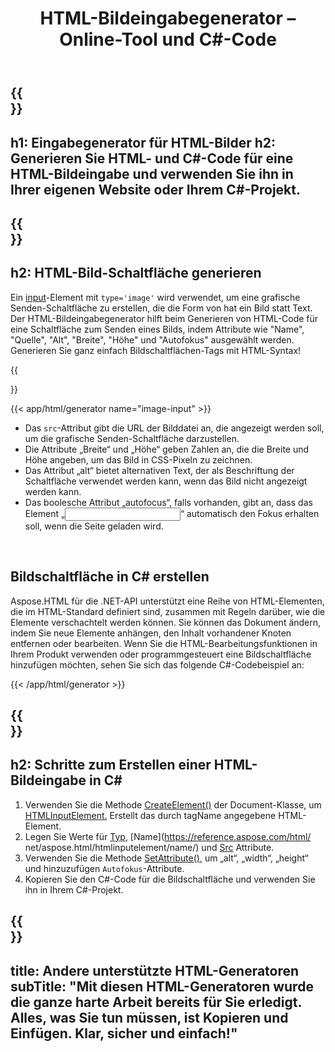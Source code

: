 ﻿---
translation: true
title: HTML-Bildeingabegenerator – Online-Tool und C#-Code
template: /templates/_template-generators-child.md
description: Generieren Sie die HTML-Bildschaltfläche, sehen Sie sich das Ergebnis in der Vorschau an und kopieren Sie den generierten HTML- und C#-Code auf Ihre Website.
url: /net/generators/image-input/
platformtag: net
generator: Eingabegenerator für HTML-Bilder
element: HTML-Bildeingabe
tag: Bildeingabe
---

{{<section banner>}}
---
h1: Eingabegenerator für HTML-Bilder
h2: Generieren Sie HTML- und C#-Code für eine HTML-Bildeingabe und verwenden Sie ihn in Ihrer eigenen Website oder Ihrem C#-Projekt.
---

{{<section overview>}}
---
h2: HTML-Bild-Schaltfläche generieren
---

Ein [input](https://html.spec.whatwg.org/multipage/input.html#the-input-element)-Element mit `type='image'` wird verwendet, um eine grafische Senden-Schaltfläche zu erstellen, die die Form von hat ein Bild statt Text. Der HTML-Bildeingabegenerator hilft beim Generieren von HTML-Code für eine Schaltfläche zum Senden eines Bilds, indem Attribute wie "Name", "Quelle", "Alt", "Breite", "Höhe" und "Autofokus" ausgewählt werden. Generieren Sie ganz einfach Bildschaltflächen-Tags mit HTML-Syntax!

{{<section plugin>}}

{{< app/html/generator name="image-input" >}}
- Das `src`-Attribut gibt die URL der Bilddatei an, die angezeigt werden soll, um die grafische Senden-Schaltfläche darzustellen.
- Die Attribute „Breite“ und „Höhe“ geben Zahlen an, die die Breite und Höhe angeben, um das Bild in CSS-Pixeln zu zeichnen.
- Das Attribut „alt“ bietet alternativen Text, der als Beschriftung der Schaltfläche verwendet werden kann, wenn das Bild nicht angezeigt werden kann.
- Das boolesche Attribut „autofocus“, falls vorhanden, gibt an, dass das Element „<input>“ automatisch den Fokus erhalten soll, wenn die Seite geladen wird.


<br>

<h2> Bildschaltfläche in C# erstellen</h2>

Aspose.HTML für die .NET-API unterstützt eine Reihe von HTML-Elementen, die im HTML-Standard definiert sind, zusammen mit Regeln darüber, wie die Elemente verschachtelt werden können. Sie können das Dokument ändern, indem Sie neue Elemente anhängen, den Inhalt vorhandener Knoten entfernen oder bearbeiten. Wenn Sie die HTML-Bearbeitungsfunktionen in Ihrem Produkt verwenden oder programmgesteuert eine Bildschaltfläche hinzufügen möchten, sehen Sie sich das folgende C#-Codebeispiel an:

{{< /app/html/generator >}}

{{<section steps>}}
---
h2: Schritte zum Erstellen einer HTML-Bildeingabe in C#
---
1. Verwenden Sie die Methode [CreateElement()](https://reference.aspose.com/html/net/aspose.html.dom/document/createelement/) der Document-Klasse, um [HTMLInputElement.](https://reference.aspose.com/html/net/aspose.html/htmlinputelement/) Erstellt das durch tagName angegebene HTML-Element.
1. Legen Sie Werte für [Typ](https://reference.aspose.com/html/net/aspose.html/htmlinputelement/type/), [Name](https://reference.aspose.com/html/ net/aspose.html/htmlinputelement/name/) und [Src](https://reference.aspose.com/html/net/aspose.html/htmlinputelement/src/) Attribute.
1. Verwenden Sie die Methode [SetAttribute()](https://reference.aspose.com/html/net/aspose.html.dom/element/setattribute/), um „alt“, „width“, „height“ und hinzuzufügen `Autofokus`-Attribute.
1. Kopieren Sie den C#-Code für die Bildschaltfläche und verwenden Sie ihn in Ihrem C#-Projekt.



{{<section other-generators>}}
---
title: Andere unterstützte HTML-Generatoren
subTitle: "Mit diesen HTML-Generatoren wurde die ganze harte Arbeit bereits für Sie erledigt. Alles, was Sie tun müssen, ist Kopieren und Einfügen. Klar, sicher und einfach!"
---